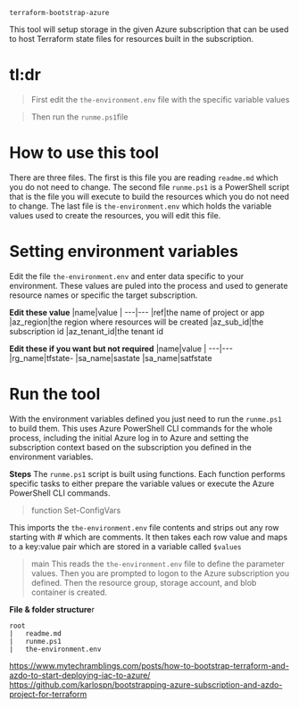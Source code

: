 `terraform-bootstrap-azure`

This tool will setup storage in the given Azure subscription that can be used to host Terraform state files for resources built in the subscription.

# tl:dr
> First edit the `the-environment.env` file with the specific variable values

> Then run the `runme.ps1`file

# How to use this tool
There are three files. The first is this file you are reading `readme.md` which you do not need to change. The second file `runme.ps1` is a PowerShell script that is the file you will execute to build the resources which you do not need to change. The last file is `the-environment.env` which holds the variable values used to create the resources, you will edit this file.

# Setting environment variables
Edit the file `the-environment.env` and enter data specific to your environment. These values are puled into the process and used to generate resource names or specific the target subscription.

**Edit these value**
|name|value
| ---|---
|ref|the name of project or app
|az_region|the region where resources will be created
|az_sub_id|the subscription id
|az_tenant_id|the tenant id

**Edit these if you want but not required**
|name|value
| ---|---
|rg_name|tfstate-
|sa_name|sastate
|sa_name|satfstate

# Run the tool
With the environment variables defined you just need to run the `runme.ps1` to build them. This uses Azure PowerShell CLI commands for the whole process, including the initial Azure log in to Azure and setting the subscription context based on the subscription you defined in the environment variables.

**Steps**
The `runme.ps1` script is built using functions. Each function performs specific tasks to either prepare the variable values or execute the Azure PowerShell CLI commands.

> function Set-ConfigVars

This imports the `the-environment.env` file contents and strips out any row starting with # which are comments. It then takes each row value and maps to a key:value pair which are stored in a variable called `$values`

> main
This reads the `the-environment.env` file to define the parameter values. Then you are prompted to logon to the Azure subscription you defined. Then the resource group, storage account, and blob container is created.

**File & folder structure**r
```shell
root
|   readme.md
|   runme.ps1
|   the-environment.env
```

https://www.mytechramblings.com/posts/how-to-bootstrap-terraform-and-azdo-to-start-deploying-iac-to-azure/
https://github.com/karlospn/bootstrapping-azure-subscription-and-azdo-project-for-terraform
